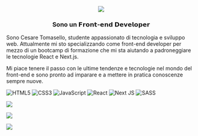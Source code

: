 <p align="center"><img src="https://wallpaperaccess.com/full/4996636.png"</p>

<h3 align="center">Sono un 𝗙𝗿𝗼𝗻𝘁-𝗲𝗻𝗱 𝗗𝗲𝘃𝗲𝗹𝗼𝗽𝗲𝗿</h3>

Sono Cesare Tomasello, studente appassionato di tecnologia e sviluppo web. Attualmente mi sto specializzando come front-end developer per mezzo di un bootcamp di formazione che mi sta aiutando a padroneggiare le tecnologie React e Next.js.

Mi piace tenere il passo con le ultime tendenze e tecnologie nel mondo del front-end e sono pronto ad imparare e a mettere in pratica conoscenze sempre nuove.

<span>![HTML5](https://img.shields.io/badge/html5-%23E34F26.svg?style=for-the-badge&logo=html5&logoColor=white)</span>
<span>![CSS3](https://img.shields.io/badge/css3-%231572B6.svg?style=for-the-badge&logo=css3&logoColor=white)</span>
<span>![JavaScript](https://img.shields.io/badge/javascript-%23323330.svg?style=for-the-badge&logo=javascript&logoColor=%23F7DF1E)</span>
<span>![React](https://img.shields.io/badge/react-%2320232a.svg?style=for-the-badge&logo=react&logoColor=%2361DAFB)</span>
<span>![Next JS](https://img.shields.io/badge/Next-black?style=for-the-badge&logo=next.js&logoColor=white)</span>
<span>![SASS](https://img.shields.io/badge/SASS-hotpink.svg?style=for-the-badge&logo=SASS&logoColor=white)</span>

<p> <img align="center" src="https://github-readme-stats.vercel.app/api/top-langs/?username=Cesare-Tomasello&layout=compact&theme=default%22/%3E"</p>
<p> <img align="center" src="https://github-readme-stats-sigma-five.vercel.app/api/?username=Cesare-Tomasello&theme=default%22/%3E"</p>
<p> <img align="center" src="https://github-profile-trophy.vercel.app/?username=Cesare-Tomasello&theme=default&margin-w=4%22/%3E"</p>
